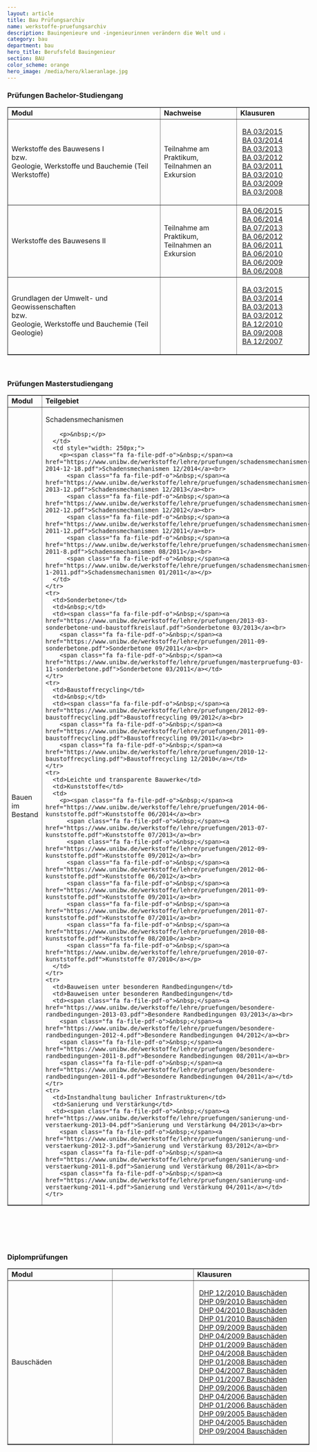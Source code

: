 ```yaml
---
layout: article
title: Bau Prüfungsarchiv
name: werkstoffe-pruefungsarchiv
description: Bauingenieure und -ingenieurinnen verändern die Welt und arbeiten maßgeblich beim Schutz unserer Umwelt mit. Sie beeinflussen unser Leben stärker als viele andere Berufe. Denn Infrastruktureinrichtungen und Bauwerke sind essentieller Bestandteil jeder Zivilisation.
category: bau
department: bau
hero_title: Berufsfeld Bauingenieur
section: BAU
color_scheme: orange
hero_image: /media/hero/klaeranlage.jpg
---
```




<h3>Prüfungen Bachelor-Studiengang</h3>

<table style="width: 700px;" cellspacing="1" cellpadding="1" border="1">
  <tbody>
	<tr>
	  <td><strong>Modul</strong></td>
	  <td><strong>Nachweise</strong></td>
	  <td><strong>Klausuren</strong></td>
	</tr>
	<tr>
	  <td>Werkstoffe des Bauwesens I<br>
		bzw.<br>
		Geologie, Werkstoffe und Bauchemie (Teil Werkstoffe)</td>
	  <td>Teilnahme am Praktikum,<br>
		Teilnahmen an Exkursion</td>
	  <td>
		<p><span class="link-pdf-js">&nbsp;</span><a href="https://www.unibw.de/werkstoffe/lehre/pruefungen/wdb-i-teil-1-wekstoffe-marz15.pdf">BA 03/2015</a><br>
		  <span class="fa fa-file-pdf-o">&nbsp;</span><a href="https://www.unibw.de/werkstoffe/lehre/pruefungen/wdb-i-teil-1-werkstoffe-marz-2014.pdf">BA 03/2014</a><br>
		  <span class="fa fa-file-pdf-o">&nbsp;</span><a href="https://www.unibw.de/werkstoffe/lehre/pruefungen/ba-wdb-i-03-2013-1.pdf">BA 03/2013</a><br>
		  <span class="fa fa-file-pdf-o">&nbsp;</span><a href="https://www.unibw.de/werkstoffe/lehre/pruefungen/bachelorpruefung-wdb-i-teil-werkstoffe-03-12.pdf">BA 03/2012</a><br>
		  <span class="fa fa-file-pdf-o">&nbsp;</span><a href="https://www.unibw.de/werkstoffe/lehre/pruefungen/bachelorpruefung-wdb-i-03-11.pdf">BA 03/2011</a><br>
		  <span class="fa fa-file-pdf-o">&nbsp;</span><a href="https://www.unibw.de/werkstoffe/lehre/pruefungen/bachelorpruefung-wdb-i-03-10.pdf">BA 03/2010</a><br>
		  <span class="fa fa-file-pdf-o">&nbsp;</span><a href="https://www.unibw.de/werkstoffe/lehre/pruefungen/bachelorpruefung-03-09-1.pdf">BA 03/2009</a><br>
		  <span class="fa fa-file-pdf-o">&nbsp;</span><a href="https://www.unibw.de/werkstoffe/lehre/pruefungen/bachelorpruefung-03-08-1.pdf">BA 03/2008</a></p>
	  </td>
	</tr>
	<tr>
	  <td>Werkstoffe des Bauwesens II</td>
	  <td>Teilnahme am Praktikum,<br>
		Teilnahmen an Exkursion</td>
	  <td style="width: 150px;"><span class="fa fa-file-pdf-o">&nbsp;</span><a href="https://www.unibw.de/werkstoffe/lehre/pruefungen/wdb-ii-juni2015.pdf">BA 06/2015</a><br>
		<span class="fa fa-file-pdf-o">&nbsp;</span><a href="https://www.unibw.de/werkstoffe/lehre/pruefungen/wdb-ii-juni-2014.pdf">BA 06/2014</a><br>
		<span class="fa fa-file-pdf-o">&nbsp;</span><a href="https://www.unibw.de/werkstoffe/lehre/pruefungen/ba-wdb-ii-07-2013.pdf">BA 07/2013</a><br>
		<span class="fa fa-file-pdf-o">&nbsp;</span><a href="https://www.unibw.de/werkstoffe/lehre/pruefungen/bachelorpruefung-06-12.pdf">BA 06/2012</a><br>
		<span class="fa fa-file-pdf-o">&nbsp;</span><a href="https://www.unibw.de/werkstoffe/lehre/pruefungen/bachelorpruefung-wii-06-11.pdf">BA 06/2011</a><br>
		<span class="fa fa-file-pdf-o">&nbsp;</span><a href="https://www.unibw.de/werkstoffe/lehre/pruefungen/bachelorpruefung-06-10-1.pdf">BA 06/2010</a><br>
		<span class="fa fa-file-pdf-o">&nbsp;</span><a href="https://www.unibw.de/werkstoffe/lehre/pruefungen/bachelorpruefung-06-09.pdf">BA 06/2009</a><br>
		<span class="fa fa-file-pdf-o">&nbsp;</span><a href="https://www.unibw.de/werkstoffe/lehre/pruefungen/bachelorpruefung-06-08.pdf">BA 06/2008</a></td>
	</tr>
	<tr>
	  <td>Grundlagen der Umwelt- und Geowissenschaften<br>
		bzw.<br>
		Geologie, Werkstoffe und Bauchemie (Teil Geologie)</td>
	  <td>&nbsp;</td>
	  <td>
		<p><span class="fa fa-file-pdf-o">&nbsp;</span><a href="https://www.unibw.de/werkstoffe/lehre/pruefungen/wdb-i-teil-2-geologie-marz15.pdf">BA 03/2015</a><br>
		  <span class="fa fa-file-pdf-o">&nbsp;</span><a href="https://www.unibw.de/werkstoffe/lehre/pruefungen/wdbi-teil-2-geologie-marz2014.pdf">BA 03/2014</a><br>
		  <span class="fa fa-file-pdf-o">&nbsp;</span><a href="https://www.unibw.de/werkstoffe/lehre/pruefungen/ba-geologie-03-2013.pdf">BA 03/2013</a><br>
		  <span class="fa fa-file-pdf-o">&nbsp;</span><a href="https://www.unibw.de/werkstoffe/lehre/pruefungen/bachelorpruefung-wdb-i-teil-geo-03-12.pdf">BA 03/2012</a><br>
		  <span class="fa fa-file-pdf-o">&nbsp;</span><a href="https://www.unibw.de/werkstoffe/lehre/pruefungen/ba-klausur-geologie-12-10.pdf">BA 12/2010</a><br>
		  <span class="fa fa-file-pdf-o">&nbsp;</span><a href="https://www.unibw.de/werkstoffe/lehre/pruefungen/ba-klausur-geologie-09-08.pdf">BA 09/2008</a><br>
		  <span class="fa fa-file-pdf-o">&nbsp;</span><a href="https://www.unibw.de/werkstoffe/lehre/pruefungen/ba-klausur-geologie-12-07.pdf">BA 12/2007</a></p>
	  </td>
	</tr>
  </tbody>
</table>

<p>&nbsp;</p>

<h3>Prüfungen Masterstudiengang</h3>

<table style="width: 700px;" cellspacing="1" cellpadding="1" border="1">
  <tbody>
	<tr>
	  <td><strong>Modul</strong></td>
	  <td><strong>Teilgebiet</strong></td>
	  <td><strong>Klausuren</strong></td>
	</tr>
	<tr>
	  <td style="width: 225px;">Bauen im Bestand</td>
	  <td>
		<p>Schadensmechanismen</p>

		<p>&nbsp;</p>
	  </td>
	  <td style="width: 250px;">
		<p><span class="fa fa-file-pdf-o">&nbsp;</span><a href="https://www.unibw.de/werkstoffe/lehre/pruefungen/schadensmechanismen-2014-12-18.pdf">Schadensmechanismen 12/2014</a><br>
		  <span class="fa fa-file-pdf-o">&nbsp;</span><a href="https://www.unibw.de/werkstoffe/lehre/pruefungen/schadensmechanismen-2013-12.pdf">Schadensmechanismen 12/2013</a><br>
		  <span class="fa fa-file-pdf-o">&nbsp;</span><a href="https://www.unibw.de/werkstoffe/lehre/pruefungen/schadensmechanismen-2012-12.pdf">Schadensmechanismen 12/2012</a><br>
		  <span class="fa fa-file-pdf-o">&nbsp;</span><a href="https://www.unibw.de/werkstoffe/lehre/pruefungen/schadensmechanismen-2011-12.pdf">Schadensmechanismen 12/2011</a><br>
		  <span class="fa fa-file-pdf-o">&nbsp;</span><a href="https://www.unibw.de/werkstoffe/lehre/pruefungen/schadensmechanismen-2011-8.pdf">Schadensmechanismen 08/2011</a><br>
		  <span class="fa fa-file-pdf-o">&nbsp;</span><a href="https://www.unibw.de/werkstoffe/lehre/pruefungen/schadensmechanismen-1-2011.pdf">Schadensmechanismen 01/2011</a></p>
	  </td>
	</tr>
	<tr>
	  <td>Sonderbetone</td>
	  <td>&nbsp;</td>
	  <td><span class="fa fa-file-pdf-o">&nbsp;</span><a href="https://www.unibw.de/werkstoffe/lehre/pruefungen/2013-03-sonderbetone-und-baustoffkreislauf.pdf">Sonderbetone 03/2013</a><br>
		<span class="fa fa-file-pdf-o">&nbsp;</span><a href="https://www.unibw.de/werkstoffe/lehre/pruefungen/2011-09-sonderbetone.pdf">Sonderbetone 09/2011</a><br>
		<span class="fa fa-file-pdf-o">&nbsp;</span><a href="https://www.unibw.de/werkstoffe/lehre/pruefungen/masterpruefung-03-11-sonderbetone.pdf">Sonderbetone 03/2011</a></td>
	</tr>
	<tr>
	  <td>Baustoffrecycling</td>
	  <td>&nbsp;</td>
	  <td><span class="fa fa-file-pdf-o">&nbsp;</span><a href="https://www.unibw.de/werkstoffe/lehre/pruefungen/2012-09-baustoffrecycling.pdf">Baustoffrecycling 09/2012</a><br>
		<span class="fa fa-file-pdf-o">&nbsp;</span><a href="https://www.unibw.de/werkstoffe/lehre/pruefungen/2011-09-baustoffrecycling.pdf">Baustoffrecycling 09/2011</a><br>
		<span class="fa fa-file-pdf-o">&nbsp;</span><a href="https://www.unibw.de/werkstoffe/lehre/pruefungen/2010-12-baustoffrecycling.pdf">Baustoffrecycling 12/2010</a></td>
	</tr>
	<tr>
	  <td>Leichte und transparente Bauwerke</td>
	  <td>Kunststoffe</td>
	  <td>
		<p><span class="fa fa-file-pdf-o">&nbsp;</span><a href="https://www.unibw.de/werkstoffe/lehre/pruefungen/2014-06-kunststoffe.pdf">Kunststoffe 06/2014</a><br>
		  <span class="fa fa-file-pdf-o">&nbsp;</span><a href="https://www.unibw.de/werkstoffe/lehre/pruefungen/2013-07-kunststoffe.pdf">Kunststoffe 07/2013</a><br>
		  <span class="fa fa-file-pdf-o">&nbsp;</span><a href="https://www.unibw.de/werkstoffe/lehre/pruefungen/2012-09-kunststoffe.pdf">Kunststoffe 09/2012</a><br>
		  <span class="fa fa-file-pdf-o">&nbsp;</span><a href="https://www.unibw.de/werkstoffe/lehre/pruefungen/2012-06-kunststoffe.pdf">Kunststoffe 06/2012</a><br>
		  <span class="fa fa-file-pdf-o">&nbsp;</span><a href="https://www.unibw.de/werkstoffe/lehre/pruefungen/2011-09-kunststoffe.pdf">Kunststoffe 09/2011</a><br>
		  <span class="fa fa-file-pdf-o">&nbsp;</span><a href="https://www.unibw.de/werkstoffe/lehre/pruefungen/2011-07-kunststoffe.pdf">Kunststoffe 07/2011</a><br>
		  <span class="fa fa-file-pdf-o">&nbsp;</span><a href="https://www.unibw.de/werkstoffe/lehre/pruefungen/2010-08-kunststoffe.pdf">Kunststoffe 08/2010</a><br>
		  <span class="fa fa-file-pdf-o">&nbsp;</span><a href="https://www.unibw.de/werkstoffe/lehre/pruefungen/2010-07-kunststoffe.pdf">Kunststoffe 07/2010</a></p>
	  </td>
	</tr>
	<tr>
	  <td>Bauweisen unter besonderen Randbedingungen</td>
	  <td>Bauweisen unter besonderen Randbedingungen</td>
	  <td><span class="fa fa-file-pdf-o">&nbsp;</span><a href="https://www.unibw.de/werkstoffe/lehre/pruefungen/besondere-randbedingungen-2013-03.pdf">Besondere Randbedingungen 03/2013</a><br>
		<span class="fa fa-file-pdf-o">&nbsp;</span><a href="https://www.unibw.de/werkstoffe/lehre/pruefungen/besondere-randbedingungen-2012-4.pdf">Besondere Randbedingungen 04/2012</a><br>
		<span class="fa fa-file-pdf-o">&nbsp;</span><a href="https://www.unibw.de/werkstoffe/lehre/pruefungen/besondere-randbedingungen-2011-8.pdf">Besondere Randbedingungen 08/2011</a><br>
		<span class="fa fa-file-pdf-o">&nbsp;</span><a href="https://www.unibw.de/werkstoffe/lehre/pruefungen/besondere-randbedingungen-2011-4.pdf">Besondere Randbedingungen 04/2011</a></td>
	</tr>
	<tr>
	  <td>Instandhaltung baulicher Infrastrukturen</td>
	  <td>Sanierung und Verstärkung</td>
	  <td><span class="fa fa-file-pdf-o">&nbsp;</span><a href="https://www.unibw.de/werkstoffe/lehre/pruefungen/sanierung-und-verstaerkung-2013-04.pdf">Sanierung und Verstärkung 04/2013</a><br>
		<span class="fa fa-file-pdf-o">&nbsp;</span><a href="https://www.unibw.de/werkstoffe/lehre/pruefungen/sanierung-und-verstaerkung-2012-3.pdf">Sanierung und Verstärkung 03/2012</a><br>
		<span class="fa fa-file-pdf-o">&nbsp;</span><a href="https://www.unibw.de/werkstoffe/lehre/pruefungen/sanierung-und-verstaerkung-2011-8.pdf">Sanierung und Verstärkung 08/2011</a><br>
		<span class="fa fa-file-pdf-o">&nbsp;</span><a href="https://www.unibw.de/werkstoffe/lehre/pruefungen/sanierung-und-verstaerkung-2011-4.pdf">Sanierung und Verstärkung 04/2011</a></td>
	</tr>
  </tbody>
</table>

<h3>&nbsp;</h3>

<h3>&nbsp;</h3>

<h3>Diplomprüfungen</h3>

<table style="width: 700px;" cellspacing="1" cellpadding="1" border="1">
  <tbody>
	<tr>
	  <td><strong>Modul</strong></td>
	  <td>&nbsp;</td>
	  <td style="width: 200px;"><strong>Klausuren</strong></td>
	</tr>
	<tr>
	  <td style="width: 225px;">Bauschäden &nbsp; &nbsp; &nbsp; &nbsp; &nbsp; &nbsp; &nbsp;</td>
	  <td>&nbsp;&nbsp;&nbsp;&nbsp;&nbsp;&nbsp;&nbsp;&nbsp;&nbsp;&nbsp;&nbsp;&nbsp;&nbsp; &nbsp;&nbsp; &nbsp; &nbsp; &nbsp; &nbsp; &nbsp; &nbsp; &nbsp; &nbsp; &nbsp;&nbsp; &nbsp;&nbsp;&nbsp;&nbsp;</td>
	  <td style="width: 250px;">
		<p><span class="fa fa-file-pdf-o">&nbsp;</span><a href="https://www.unibw.de/werkstoffe/lehre/pruefungen/archiv-diplompruefungen/dhp-12-2010-bauschaeden.pdf">DHP 12/2010 Bauschäden</a><br>
		  <span class="fa fa-file-pdf-o">&nbsp;</span><a href="https://www.unibw.de/werkstoffe/lehre/pruefungen/archiv-diplompruefungen/dhp-09-2010-bauschaeden.pdf">DHP 09/2010 Bauschäden</a><br>
		  <span class="fa fa-file-pdf-o">&nbsp;</span><a href="https://www.unibw.de/werkstoffe/lehre/pruefungen/archiv-diplompruefungen/dhp-04-2010-bauschaeden.pdf">DHP 04/2010 Bauschäden</a><br>
		  <span class="fa fa-file-pdf-o">&nbsp;</span><a href="https://www.unibw.de/werkstoffe/lehre/pruefungen/archiv-diplompruefungen/dhp-01-2010-bauschaeden.pdf">DHP 01/2010 Bauschäden</a><br>
		  <span class="fa fa-file-pdf-o">&nbsp;</span><a href="https://www.unibw.de/werkstoffe/lehre/pruefungen/archiv-diplompruefungen/dhp-09-2009-bauschaeden.pdf">DHP 09/2009 Bauschäden</a><br>
		  <span class="fa fa-file-pdf-o">&nbsp;</span><a href="https://www.unibw.de/werkstoffe/lehre/pruefungen/archiv-diplompruefungen/dhp-04-2009-bauschaeden.pdf">DHP 04/2009 Bauschäden</a><br>
		  <span class="fa fa-file-pdf-o">&nbsp;</span><a href="https://www.unibw.de/werkstoffe/lehre/pruefungen/archiv-diplompruefungen/dhp-01-2009-bauschaeden.pdf">DHP 01/2009 Bauschäden</a><br>
		  <span class="fa fa-file-pdf-o">&nbsp;</span><a href="https://www.unibw.de/werkstoffe/lehre/pruefungen/archiv-diplompruefungen/dhp-04-2008-bauschaeden.pdf">DHP 04/2008 Bauschäden</a><br>
		  <span class="fa fa-file-pdf-o">&nbsp;</span><a href="https://www.unibw.de/werkstoffe/lehre/pruefungen/archiv-diplompruefungen/dhp-01-2008-bauschaeden.pdf">DHP 01/2008 Bauschäden</a><br>
		  <span class="fa fa-file-pdf-o">&nbsp;</span><a href="https://www.unibw.de/werkstoffe/lehre/pruefungen/archiv-diplompruefungen/dhp-04-2007-bauschaeden.pdf">DHP 04/2007 Bauschäden</a><br>
		  <span class="fa fa-file-pdf-o">&nbsp;</span><a href="https://www.unibw.de/werkstoffe/lehre/pruefungen/archiv-diplompruefungen/dhp-01-2007-bauschaeden.pdf">DHP 01/2007 Bauschäden</a><br>
		  <span class="fa fa-file-pdf-o">&nbsp;</span><a href="https://www.unibw.de/werkstoffe/lehre/pruefungen/archiv-diplompruefungen/dhp-09-2006-bauschaeden.pdf">DHP 09/2006 Bauschäden</a><br>
		  <span class="fa fa-file-pdf-o">&nbsp;</span><a href="https://www.unibw.de/werkstoffe/lehre/pruefungen/archiv-diplompruefungen/dhp-04-2006-bauschaeden.pdf">DHP 04/2006 Bauschäden</a><br>
		  <span class="fa fa-file-pdf-o">&nbsp;</span><a href="https://www.unibw.de/werkstoffe/lehre/pruefungen/archiv-diplompruefungen/dhp-01-2006-bauschaeden.pdf">DHP 01/2006 Bauschäden</a><br>
		  <span class="fa fa-file-pdf-o">&nbsp;</span><a href="https://www.unibw.de/werkstoffe/lehre/pruefungen/archiv-diplompruefungen/dhp-09-2005-bauschaeden.pdf">DHP 09/2005 Bauschäden</a><br>
		  <span class="fa fa-file-pdf-o">&nbsp;</span><a href="https://www.unibw.de/werkstoffe/lehre/pruefungen/archiv-diplompruefungen/dhp-04-2005-bauschaeden.pdf">DHP 04/2005 Bauschäden</a><br>
		  <span class="fa fa-file-pdf-o">&nbsp;</span><a href="https://www.unibw.de/werkstoffe/lehre/pruefungen/archiv-diplompruefungen/dhp-09-2004-bauschaeden.pdf">DHP 09/2004 Bauschäden</a></p>
	  </td>
	</tr>
  </tbody>
</table>
